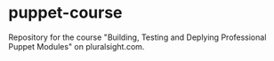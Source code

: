 # puppet-course
Repository for the course "Building, Testing and Deplying Professional Puppet Modules" on pluralsight.com.
